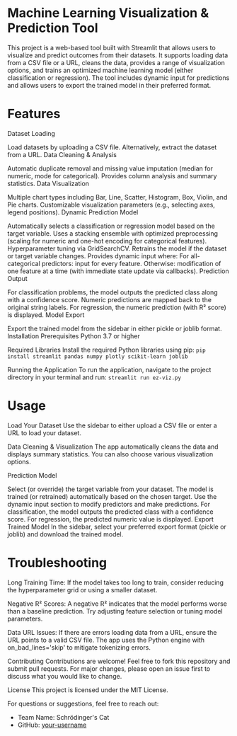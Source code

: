 # Machine Learning Visualization & Prediction Tool
This project is a web-based tool built with Streamlit that allows users to visualize and predict outcomes from their datasets. It supports loading data from a CSV file or a URL, cleans the data, provides a range of visualization options, and trains an optimized machine learning model (either classification or regression). The tool includes dynamic input for predictions and allows users to export the trained model in their preferred format.

# Features
Dataset Loading

Load datasets by uploading a CSV file.
Alternatively, extract the dataset from a URL.
Data Cleaning & Analysis

Automatic duplicate removal and missing value imputation (median for numeric, mode for categorical).
Provides column analysis and summary statistics.
Data Visualization

Multiple chart types including Bar, Line, Scatter, Histogram, Box, Violin, and Pie charts.
Customizable visualization parameters (e.g., selecting axes, legend positions).
Dynamic Prediction Model

Automatically selects a classification or regression model based on the target variable.
Uses a stacking ensemble with optimized preprocessing (scaling for numeric and one-hot encoding for categorical features).
Hyperparameter tuning via GridSearchCV.
Retrains the model if the dataset or target variable changes.
Provides dynamic input where:
For all-categorical predictors: input for every feature.
Otherwise: modification of one feature at a time (with immediate state update via callbacks).
Prediction Output

For classification problems, the model outputs the predicted class along with a confidence score. Numeric predictions are mapped back to the original string labels.
For regression, the numeric prediction (with R² score) is displayed.
Model Export

Export the trained model from the sidebar in either pickle or joblib format.
Installation
Prerequisites
Python 3.7 or higher

Required Libraries
Install the required Python libraries using pip:
`pip install streamlit pandas numpy plotly scikit-learn joblib`

Running the Application
To run the application, navigate to the project directory in your terminal and run:
`streamlit run ez-viz.py`

# Usage
Load Your Dataset
Use the sidebar to either upload a CSV file or enter a URL to load your dataset.

Data Cleaning & Visualization
The app automatically cleans the data and displays summary statistics. You can also choose various visualization options.

Prediction Model

Select (or override) the target variable from your dataset.
The model is trained (or retrained) automatically based on the chosen target.
Use the dynamic input section to modify predictors and make predictions.
For classification, the model outputs the predicted class with a confidence score. For regression, the predicted numeric value is displayed.
Export Trained Model
In the sidebar, select your preferred export format (pickle or joblib) and download the trained model.

# Troubleshooting
Long Training Time:
If the model takes too long to train, consider reducing the hyperparameter grid or using a smaller dataset.

Negative R² Scores:
A negative R² indicates that the model performs worse than a baseline prediction. Try adjusting feature selection or tuning model parameters.

Data URL Issues:
If there are errors loading data from a URL, ensure the URL points to a valid CSV file. The app uses the Python engine with on_bad_lines='skip' to mitigate tokenizing errors.

Contributing
Contributions are welcome! Feel free to fork this repository and submit pull requests. For major changes, please open an issue first to discuss what you would like to change.

License
This project is licensed under the MIT License.

For questions or suggestions, feel free to reach out:

- Team Name: Schrödinger's Cat
- GitHub: [your-username](https://github.com/your-username)
